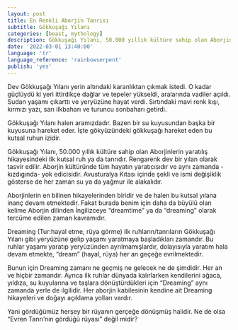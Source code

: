 ```yaml
---
layout: post
title: En Renkli Aborjin Tanrısı
subtitle: Gökkuşağı Yılanı
categories: [beast, mythology]
description: Gökkuşağı Yılanı, 50.000 yıllık kültüre sahip olan Aborjinlerin yaratılış hikayesindeki ilk kutsal ruh ya da tanrıdır.
date: '2022-03-01 13:40:00'
language: 'tr'
language_reference: 'rainbowserpent'
publish: 'yes'
---
```

Dev Gökkuşağı Yılanı yerin altındaki karanlıktan çıkmak istedi. O kadar güçlüydü ki yeri ittirdikçe dağlar ve tepeler yükseldi, aralarında vadiler açıldı. Sudan yaşamı çıkarttı ve yeryüzüne hayat verdi. Sırtındaki mavi renk kışı, kırmızı yazı, sarı ilkbaharı ve turuncu sonbaharı getirdi.

Gökkuşağı Yılanı halen aramızdadır. Bazen bir su kuyusundan başka bir kuyusuna hareket eder. İşte gökyüzündeki gökkuşağı hareket eden bu kutsal ruhun izidir.

Gökkuşağı Yılanı, 50.000 yıllık kültüre sahip olan Aborjinlerin yaratılış hikayesindeki ilk kutsal ruh ya da tanrıdır. Rengarenk dev bir yılan olarak tasvir edilir. Aborjin kültüründe tüm hayatın yaratıcısıdır ve aynı zamanda -kızdıgında- yok edicisidir. Avusturalya Kıtası içinde şekli ve ismi değişiklik gösterse de her zaman su ya da yağmur ile alakalıdır.

Aborjinlerin en bilinen hikayelerinden biridir ve de halen bu kutsal yılana inanç devam etmektedir. Fakat burada benim için daha da büyülü olan kelime Aborjin dilinden İngilizceye “dreamtime” ya da “dreaming” olarak tercüme edilen zaman kavramıdır.  

Dreaming (Tur:hayal etme, rüya görme) ilk ruhların/tanrıların Gökkuşağı Yılanı gibi yeryüzüne gelip yaşamı yaratmaya başladıkları zamandır. Bu ruhlar yaşamı yaratıp yeryüzünden ayrılmamışlardır, dolayısıyla yaratım hala devam etmekte, “dream” (hayal, rüya) her an geçeğe evrilmektedir.

Bunun için Dreaming zamanı ne geçmiş ne gelecek ne de şimdidir. Her an ve hiçbir zamandır. Ayrıca ilk ruhlar dünyada kalırlarken kendilerini ağaca, yıldıza, su kuyularına ve taşlara dönüştürdükleri için “Dreaming” aynı zamanda yerle de ilgilidir. Her aborjin kabilesinin kendine ait Dreaming hikayeleri ve doğayı açıklama yolları vardır.

Yani gördüğümüz herşey bir rüyanın gerçeğe dönüşmüş halidir. Ne de olsa “Evren Tanrı’nın gördüğü rüyası” değil midir?
